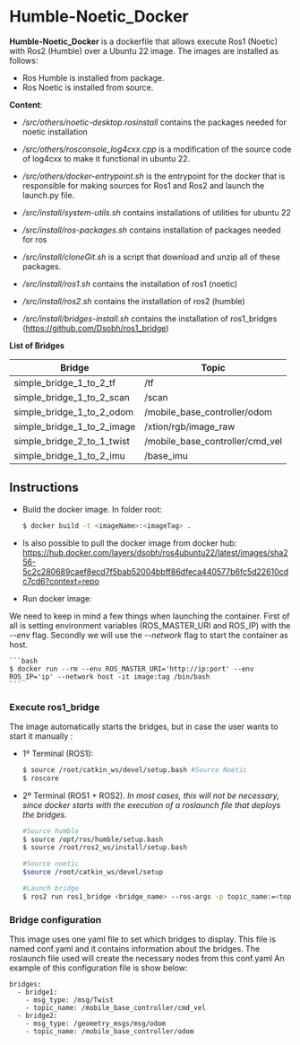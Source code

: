 # Humble-Noetic_Docker


**Humble-Noetic_Docker** is a dockerfile that allows execute Ros1 (Noetic) with Ros2 (Humble) over a Ubuntu 22 image.
The images are installed as follows:

- Ros Humble is installed from package.
- Ros Noetic is installed from source.

**Content**:

- */src/others/noetic-desktop.rosinstall* contains the packages needed for noetic installation
- */src/others/rosconsole_log4cxx.cpp* is a modification of the source code of log4cxx to make it functional in ubuntu 22.
- */src/others/docker-entrypoint.sh* is the entrypoint for the docker that is responsible for making sources for Ros1 and Ros2 and launch the launch.py file.

- */src/install/system-utils.sh* contains installations of utilities for ubuntu 22
- */src/install/ros-packages.sh* contains installation of packages needed for ros
- */src/install/cloneGit.sh* is a script that download and unzip all of these packages.
- */src/install/ros1.sh* contains the installation of ros1 (noetic)
- */src/install/ros2.sh* contains the installation of ros2 (humble)
- */src/install/bridges-install.sh* contains the installation of ros1_bridges (https://github.com/Dsobh/ros1_bridge)


**List of Bridges**

| Bridge | Topic |
| ------ | ----- |
| simple_bridge_1_to_2_tf | /tf |
| simple_bridge_1_to_2_scan | /scan |
| simple_bridge_1_to_2_odom | /mobile_base_controller/odom |
| simple_bridge_1_to_2_image | /xtion/rgb/image_raw |
| simple_bridge_2_to_1_twist | /mobile_base_controller/cmd_vel |
| simple_bridge_1_to_2_imu | /base_imu |


## Instructions

- Build the docker image. In folder root:

	```bash
	$ docker build -t <imageName>:<imageTag> .
	```
- Is also possible to pull the docker image from docker hub: https://hub.docker.com/layers/dsobh/ros4ubuntu22/latest/images/sha256-5c2c280689caef8ecd7f5bab52004bbff86dfeca440577b6fc5d22610cdc7cd6?context=repo

- Run docker image:

We need to keep in mind a few things when launching the container. First of all is setting environment variables (ROS_MASTER_URI and ROS_IP) with the *--env* flag. Secondly we will use the *--network* flag to start the container as host.

	```bash
	$ docker run --rm --env ROS_MASTER_URI='http://ip:port' --env ROS_IP='ip' --network host -it image:tag /bin/bash
	```

### Execute ros1_bridge
The image automatically starts the bridges, but in case the user wants to start it manually :

- 1º Terminal (ROS1):

	```bash
	$ source /root/catkin_ws/devel/setup.bash #Source Noetic
	$ roscore
	```
	
- 2º Terminal (ROS1 + ROS2). *In most cases, this will not be necessary, since docker starts with the execution of a roslaunch file that deploys the bridges.*

	```bash
	#Source humble
	$ source /opt/ros/humble/setup.bash 
	$ source /root/ros2_ws/install/setup.bash
	
	#Source noetic
	$source /root/catkin_ws/devel/setup
	
	#Launch bridge 
	$ ros2 run ros1_bridge <bridge_name> --ros-args -p topic_name:=<topic_name>
	```
	
### Bridge configuration

This image uses one yaml file to set which bridges to display. This file is named conf.yaml and it contains information about the bridges.
The roslaunch file used will create the necessary nodes from this conf.yaml
An example of this configuration file is show below:

```
bridges:
  - bridge1:
    - msg_type: /msg/Twist
    - topic_name: /mobile_base_controller/cmd_vel
  - bridge2:
    - msg_type: /geometry_msgs/msg/odom
    - topic_name: /mobile_base_controller/odom
    
```

	
